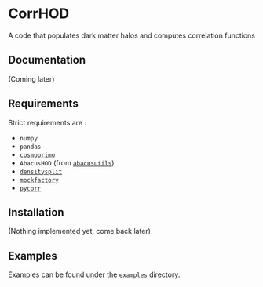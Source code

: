 # CorrHOD
A code that populates dark matter halos and computes correlation functions


## Documentation
(Coming later)

## Requirements
Strict requirements are : 
* `numpy`
* `pandas`
* [`cosmoprimo`](https://github.com/cosmodesi/cosmoprimo)
* `AbacusHOD` (from [`abacusutils`](https://abacusutils.readthedocs.io/en/latest/index.html))
* [`densitysplit`](https://github.com/epaillas/densitysplit/tree/master)
* [`mockfactory`](https://github.com/cosmodesi/mockfactory)
* [`pycorr`](https://github.com/cosmodesi/pycorr/tree/main)

## Installation
(Nothing implemented yet, come back later)

## Examples
Examples can be found under the `examples` directory.